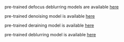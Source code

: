 pre-trained defocus deblurring models are available [here](https://drive.google.com/drive/folders/1bRBG8DG_72AGA6-eRePvChlT5ZO4cwJ4?usp=sharing)

pre-trained denoising model is available [here](https://drive.google.com/drive/folders/1Qwsjyny54RZWa7zC4Apg7exixLBo4uF0?usp=sharing)

pre-trained deraining model is available [here](https://drive.google.com/drive/folders/1ZEDDEVW0UgkpWi-N4Lj_JUoVChGXCu_u?usp=sharing)

pre-trained deblurring model is available [here](https://drive.google.com/drive/folders/1czMyfRTQDX3j3ErByYeZ1PM4GVLbJeGK?usp=sharing)